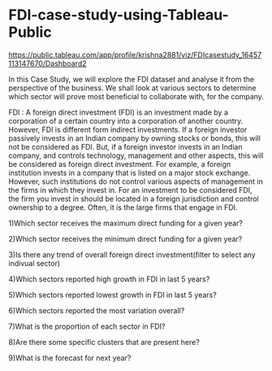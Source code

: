 # FDI-case-study-using-Tableau-Public

https://public.tableau.com/app/profile/krishna2881/viz/FDIcasestudy_16457113147670/Dashboard2


In this Case Study, we will explore the FDI dataset and analyse it from the perspective of the business. 
We shall look at various sectors to determine which sector will prove most beneficial to collaborate with, for the company.

FDI : A foreign direct investment (FDI) is an investment made by a corporation of a certain country into a corporation of another country. 
However, FDI is different form indirect investments. If a foreign investor passively invests in an Indian company by owning stocks or bonds, 
this will not be considered as FDI. But, if a foreign investor invests in an Indian company, and controls technology, management and other aspects, 
this will be considered as foreign direct investment. For example, a foreign institution invests in a company that is listed on a major stock exchange. 
However, such institutions do not control various aspects of management in the firms in which they invest in. For an investment to be considered FDI, 
the firm you invest in should be located in a foreign jurisdiction and control ownership to a degree. Often, it is the large firms that engage in FDI.


1)Which sector receives the maximum direct funding for a given year?

2)Which sector receives the minimum direct funding for a given year?

3)Is there any trend of overall foreign direct investment(filter to select any indivual sector)

4)Which sectors reported high growth in FDI in last 5 years?

5)Which sectors reported lowest growth in FDI in last 5 years?

6)Which sectors reported the most variation overall?

7)What is the proportion of each sector in FDI?

8)Are there some specific clusters that are present here?

9)What is the forecast for next year?
